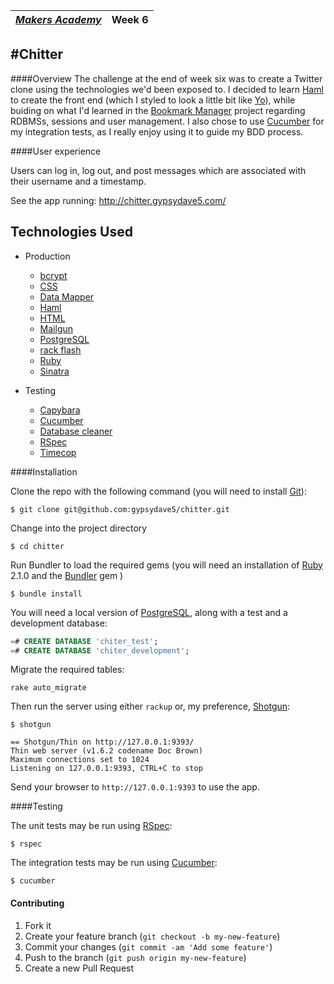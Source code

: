 | [*Makers Academy*](http://www.makersacademy.com) | Week 6 |
| ------------------------------------------------ | ------ |

#Chitter
------------------------

####Overview
The challenge at the end of week six was to create a Twitter clone using the
technologies we'd been exposed to. I decided to learn [Haml] to create the front
end (which I styled to look a little bit like [Yo]), while buiding on what I'd
learned in the [Bookmark Manager] project regarding RDBMSs, sessions and user
management. I also chose to use [Cucumber] for my integration tests, as I really
enjoy using it to guide my BDD process.

####User experience

Users can log in, log out, and post messages which are associated with their
username and a timestamp.

See the app running: http://chitter.gypsydave5.com/

Technologies Used
-----------------

+ Production
  - [bcrypt]
  - [CSS]
  - [Data Mapper]
  - [Haml]
  - [HTML]
  - [Mailgun]
  - [PostgreSQL]
  - [rack flash]
  - [Ruby]
  - [Sinatra]

+ Testing
  - [Capybara]
  - [Cucumber]
  - [Database cleaner]
  - [RSpec]
  - [Timecop]

####Installation

Clone the repo with the following command (you will need to install [Git]):
```shell
$ git clone git@github.com:gypsydave5/chitter.git
```

Change into the project directory
```shell
$ cd chitter
```

Run Bundler to load the required gems (you will need an installation of [Ruby] 2.1.0 and the [Bundler] gem )
```shell
$ bundle install
```

You will need a local version of [PostgreSQL], along with a test and a development
database:

```SQL
=# CREATE DATABASE 'chiter_test';
=# CREATE DATABASE 'chiter_development';
```

Migrate the required tables:
```shell
rake auto_migrate
```
Then run the server using either `rackup` or, my preference, [Shotgun]:

```shell
$ shotgun

== Shotgun/Thin on http://127.0.0.1:9393/
Thin web server (v1.6.2 codename Doc Brown)
Maximum connections set to 1024
Listening on 127.0.0.1:9393, CTRL+C to stop
```

Send your browser to `http://127.0.0.1:9393` to use the app.

####Testing

The unit tests may be run using [RSpec]:

```shell
$ rspec
```

The integration tests may be run using [Cucumber]:
```shell
$ cucumber
```

#### Contributing

1. Fork it
2. Create your feature branch (`git checkout -b my-new-feature`)
3. Commit your changes (`git commit -am 'Add some feature'`)
4. Push to the branch (`git push origin my-new-feature`)
5. Create a new Pull Request

[Haml]: http://haml.info/
[Yo]: http://www.justyo.co/
[Bookmark Manager]: https://github.com/gypsydave5/bookmark-manager
[Cucumber]: http://cukes.info/
[Timecop]: https://github.com/travisjeffery/timecop
[bcrypt]: https://github.com/codahale/bcrypt-ruby
[CSS]: https://developer.mozilla.org/en-US/docs/Web/CSS
[Data Mapper]: http://datamapper.org/
[dotenv]: https://github.com/bkeepers/dotenv
[ERB]: http://www.stuartellis.eu/articles/erb/#other-resources
[HTML]: https://developer.mozilla.org/en-US/docs/Web/HTML
[Mailgun]: https://github.com/bkeepers/dotenv
[PostgreSQL]: http://www.postgresql.org/
[rack flash]: https://github.com/nakajima/rack-flash
[Ruby]: https://www.ruby-lang.org/en/
[Sinatra]: http://www.sinatrarb.com/
[Capybara]: http://jnicklas.github.io/capybara/
[Database cleaner]: https://github.com/DatabaseCleaner/database_cleaner
[RSpec]: http://rspec.info/
[Git]: http://git-scm.com/
[Bundler]: http://bundler.io/
[shotgun]: https://github.com/rtomayko/shotgun
